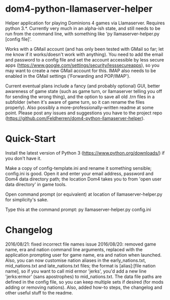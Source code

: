 # dom4-python-llamaserver-helper
Helper application for playing Dominions 4 games via Llamaserver. Requires python 3.*. Currently very much in an alpha-ish state, and still needs to be run from the command line, with something like 'py llamaserver-helper.py [config file]'. 

Works with a GMail account (and has only been tested with GMail so far; let me know if it works/doesn't work with anything). You need to add the email and password to a config file and set the account accessible by less secure apps (https://www.google.com/settings/security/lesssecureapps), so you may want to create a new GMail account for this. IMAP also needs to be enabled in the GMail settings ('Forwarding and POP/IMAP').

Current eventual plans include a fancy (and probably optional) GUI, better awareness of game state (such as game turn, or llamaserver telling you off for sending the wrong thing), and the option to save all old .trn files in a subfolder (when it's aware of game turn, so it can rename the files properly). Also possibly a more-professionally-written readme at some point.
Please post any issues and suggestions you have to the project repo (https://github.com/Feldherren/dom4-python-llamaserver-helper).

# Quick-Start
Install the latest version of Python 3 (https://www.python.org/downloads/) if you don't have it.

Make a copy of config-template.ini and rename it something sensible; config.ini is good. Open it and enter your email address, password and Dom4 data directory path; the location Dom4 takes you to from 'open user data directory' in game tools.

Open command prompt (or equivalent) at location of llamaserver-helper.py for simplicity's sake.

Type this at the command prompt: py llamaserver-helper.py config.ini

# Changelog
2016/08/21: fixed incorrect file names issue
2016/08/20: removed game name, era and nation command line arguments, replaced with the application prompting user for game name, era and nation when launched. Also, you can now customise nation aliases in the early_nations.txt, mid_nations.txt and late_nations.txt files; the format is [alias]:[file nation name], so if you want to call mid ermor 'jerks', you'd add a new line 'jerks:ermor' (sans apostrophes) to mid_nations.txt. The data file paths are defined in the config file, so you can keep multiple sets if desired (for mods adding or removing nations). Also, added how-to steps, the changelog and other useful stuff to the readme.